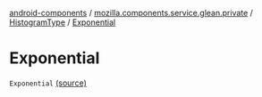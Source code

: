 [android-components](../../index.md) / [mozilla.components.service.glean.private](../index.md) / [HistogramType](index.md) / [Exponential](./-exponential.md)

# Exponential

`Exponential` [(source)](https://github.com/mozilla-mobile/android-components/blob/master/components/service/glean/src/main/java/mozilla/components/service/glean/private/HistogramType.kt#L12)